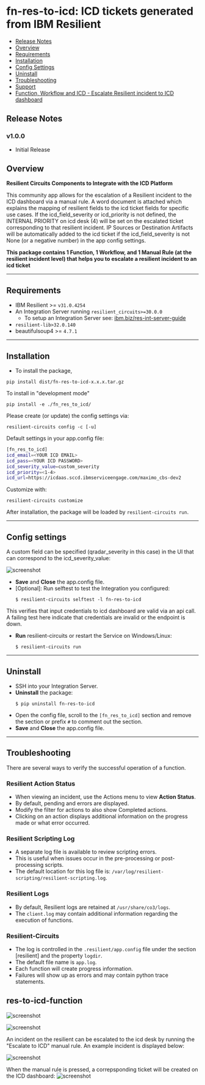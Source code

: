 # fn-res-to-icd: ICD tickets generated from IBM Resilient

- [Release Notes](#release-notes)
- [Overview](#overview)
- [Requirements](#requirements)
- [Installation](#installation)
- [Config Settings](#config-settings)
- [Uninstall](#uninstall)
- [Troubleshooting](#troubleshooting)
- [Support](#support)
- [Function, Workflow and ICD - Escalate Resilient incident to ICD dashboard](#function---res-to-icd-function)


## Release Notes
<!--
  Specify all changes in this release. Do not remove the release 
  notes of a previous release
-->
### v1.0.0
* Initial Release

## Overview
<!--
  Provide a high-level description of the function itself and its remote software or application.
  The text below is parsed from the "description" and "long_description" attributes in the setup.py file
-->
**Resilient Circuits Components to Integrate with the ICD Platform**

This community app allows for the escalation of a Resilient incident to the ICD dashboard via a manual rule. A word document is attached which explains the mapping of resilient fields to the icd ticket fields for specific use cases. If the icd_field_severity or icd_priority is not defined, the INTERNAL PRIORITY on icd desk (4) will be set on the escalated ticket corresponding to that resilient incident. IP Sources or Destination Artifacts will be automatically added to the icd ticket if the icd_field_severity is not None (or a negative number) in the app config settings.

**This package contains 1 Function, 1 Workflow, and 1 Manual Rule (at the resilient incident level) that helps you to escalate a resilient incident to an icd ticket**

---
## Requirements
<!--
  List any Requirements 
-->
* IBM Resilient >= `v31.0.4254`
* An Integration Server running `resilient_circuits>=30.0.0`
  * To setup an Integration Server see: [ibm.biz/res-int-server-guide](https://ibm.biz/res-int-server-guide)
* `resilient-lib>32.0.140`
* beautifulsoup4 >= `4.7.1`

---
## Installation

* To install the package,

`pip install dist/fn-res-to-icd-x.x.x.tar.gz`

To install in "development mode"

`pip install -e ./fn_res_to_icd/`

Please create (or update) the config settings via:

`resilient-circuits config -c [-u]`

Default settings in your app.config file:

```bash
[fn_res_to_icd]
icd_email=<YOUR ICD EMAIL>
icd_pass=<YOUR ICD PASSWORD>
icd_severity_value=custom_severity
icd_priority=<1-4>
icd_url=https://icdaas.sccd.ibmserviceengage.com/maximo_cbs-dev2
```

Customize with:

`resilient-circuits customize`

After installation, the package will be loaded by `resilient-circuits run`.

---

## Config settings

A custom field can be specified (qradar_severity in this case) in the UI that can correspond to the icd_severity_value:

![screenshot](./screenshots/4.png)

* **Save** and **Close** the app.config file.
* [Optional]: Run selftest to test the Integration you configured:
  ```
  $ resilient-circuits selftest -l fn-res-to-icd 
  ```
This verifies that input credentials to icd dashboard are valid via an api call. A failing test here indicate that credentials are invalid or the endpoint is down.
* **Run** resilient-circuits or restart the Service on Windows/Linux:
  ```
  $ resilient-circuits run
  ```

---
## Uninstall
* SSH into your Integration Server.
* **Uninstall** the package:
  ```
  $ pip uninstall fn-res-to-icd
  ```
* Open the config file, scroll to the `[fn_res_to_icd]` section and remove the section or prefix `#` to comment out the section.
* **Save** and **Close** the app.config file.

---
## Troubleshooting
There are several ways to verify the successful operation of a function.

### Resilient Action Status
* When viewing an incident, use the Actions menu to view **Action Status**.
* By default, pending and errors are displayed.
* Modify the filter for actions to also show Completed actions.
* Clicking on an action displays additional information on the progress made or what error occurred.

### Resilient Scripting Log
* A separate log file is available to review scripting errors.
* This is useful when issues occur in the pre-processing or post-processing scripts.
* The default location for this log file is: `/var/log/resilient-scripting/resilient-scripting.log`.

### Resilient Logs
* By default, Resilient logs are retained at `/usr/share/co3/logs`.
* The `client.log` may contain additional information regarding the execution of functions.

### Resilient-Circuits
* The log is controlled in the `.resilient/app.config` file under the section [resilient] and the property `logdir`.
* The default file name is `app.log`.
* Each function will create progress information.
* Failures will show up as errors and may contain python trace statements.

## res-to-icd-function

![screenshot](./screenshots/1.png)

![screenshot](./screenshots/0.png)

An incident on the resilient can be escalated to the icd desk by running the "Escalate to ICD" manual rule. An example incident is displayed below:

![screenshot](./screenshots/2.png)

When the manual rule is pressed, a correpsponding ticket will be created on the ICD dashboard:
![screenshot](./screenshots/3.png)
